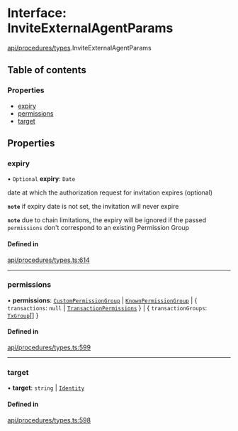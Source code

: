 # Interface: InviteExternalAgentParams

[api/procedures/types](../wiki/api.procedures.types).InviteExternalAgentParams

## Table of contents

### Properties

- [expiry](../wiki/api.procedures.types.InviteExternalAgentParams#expiry)
- [permissions](../wiki/api.procedures.types.InviteExternalAgentParams#permissions)
- [target](../wiki/api.procedures.types.InviteExternalAgentParams#target)

## Properties

### expiry

• `Optional` **expiry**: `Date`

date at which the authorization request for invitation expires (optional)

**`note`** if expiry date is not set, the invitation will never expire

**`note`** due to chain limitations, the expiry will be ignored if the passed `permissions` don't correspond to an existing Permission Group

#### Defined in

[api/procedures/types.ts:614](https://github.com/PolymathNetwork/polymesh-sdk/blob/299ce247/src/api/procedures/types.ts#L614)

___

### permissions

• **permissions**: [`CustomPermissionGroup`](../wiki/api.entities.CustomPermissionGroup.CustomPermissionGroup) \| [`KnownPermissionGroup`](../wiki/api.entities.KnownPermissionGroup.KnownPermissionGroup) \| { `transactions`: ``null`` \| [`TransactionPermissions`](../wiki/types.TransactionPermissions)  } \| { `transactionGroups`: [`TxGroup`](../wiki/types.TxGroup)[]  }

#### Defined in

[api/procedures/types.ts:599](https://github.com/PolymathNetwork/polymesh-sdk/blob/299ce247/src/api/procedures/types.ts#L599)

___

### target

• **target**: `string` \| [`Identity`](../wiki/api.entities.Identity.Identity)

#### Defined in

[api/procedures/types.ts:598](https://github.com/PolymathNetwork/polymesh-sdk/blob/299ce247/src/api/procedures/types.ts#L598)
